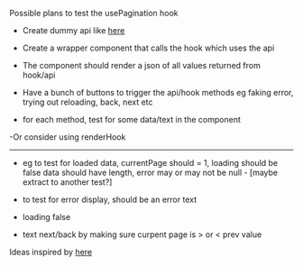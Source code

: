Possible plans to test the usePagination hook

- Create dummy api like  [here](https://github.dev/reduxjs/redux-toolkit/blob/64a30d83384d77bcbc59231fa32aa2f1acd67020/packages/toolkit/src/query/tests/buildHooks.test.tsx#L95-L114)
  
- Create a wrapper component that calls the hook which uses the api
- The component should render a json of all values returned from hook/api
- Have a bunch of buttons to trigger the api/hook methods eg faking error, trying out reloading, back, next etc
- for each method, test for some data/text in the component

-Or consider using renderHook

_______________

- eg to test for loaded data,
currentPage should = 1,
loading should be false
data should have length, error may or may not be null - [maybe extract to another test?]

- to test for error display, should be an error text
- loading false
  
- text next/back by making sure curpent page is > or < prev value





Ideas inspired by [here](https://github.dev/reduxjs/redux-toolkit/blob/64a30d83384d77bcbc59231fa32aa2f1acd67020/packages/toolkit/src/query/tests/buildHooks.test.tsx#L95-L114)
